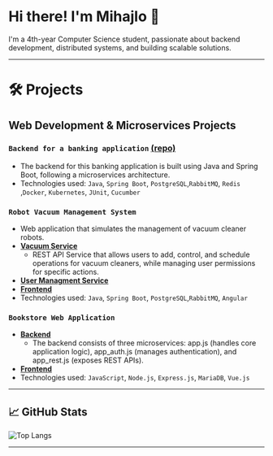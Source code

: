 # Hi there! I'm Mihajlo 👋

I'm a 4th-year Computer Science student, passionate about backend development, distributed systems, and building scalable solutions.
***
# 🛠️ Projects

## **Web Development & Microservices Projects**
### `Backend for a banking application` [(repo)](https://github.com/MihajloCumic/Banka-2-Backend)
- The backend for this banking application is built using Java and Spring Boot, following a microservices architecture.
- Technologies used: `Java`, `Spring Boot`, `PostgreSQL`,`RabbitMQ`, `Redis` ,`Docker`, `Kubernetes`, `JUnit`, `Cucumber` 
### `Robot Vacuum Management System`
- Web application that simulates the management of vacuum cleaner robots.
- [**Vacuum Service**](https://github.com/MihajloCumic/Vacuum-Service)
   - REST API Service that allows users to add, control, and schedule operations for vacuum cleaners, while managing user permissions for specific actions.   
- [**User Managment Service**](https://github.com/MihajloCumic/User-Managment-System)
- [**Frontend**](https://github.com/MihajloCumic/Vacuum-Service-Frontend)
- Technologies used: `Java`, `Spring Boot`, `PostgreSQL`,`RabbitMQ`, `Angular`
### `Bookstore Web Application`
- [**Backend**](https://github.com/MihajloCumic/BookstoreBackend)
   - The backend consists of three microservices: app.js (handles core application logic), app_auth.js (manages authentication), and app_rest.js (exposes REST APIs).
- [**Frontend**](https://github.com/MihajloCumic/bookstore_vue_frontend)
- Technologies used: `JavaScript`, `Node.js`, `Express.js`, `MariaDB`, `Vue.js` 
***
## 📈 GitHub Stats
![Top Langs](https://github-readme-stats.vercel.app/api/top-langs/?username=MihajloCumic&layout=compact&langs_count=8&theme=dark)
***
